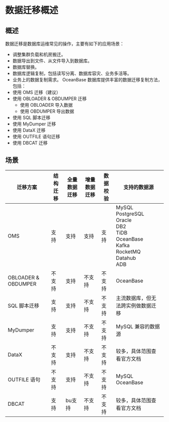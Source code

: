 # 数据迁移概述

## 概述

数据迁移是数据库运维常见的操作，主要有如下的应用场景：
* 调整集群负载和机房搬迁。
* 数据导出到文件、从文件导入到数据库。
* 数据库替换。
* 数据库逻辑复制，包括读写分离、数据库容灾、业务多活等。
* 业务上的数据复制需求。
OceanBase 数据库提供丰富的数据迁移复制方法，包括：
* 使用 OMS 迁移（建议）
* 使用 OBLOADER & OBDUMPER 迁移
  * 使用 OBLOADER 导入数据
  * 使用 OBDUMPER 导出数据
* 使用 SQL 脚本迁移
* 使用 MyDumper 迁移
* 使用 DataX 迁移
* 使用 OUTFILE 语句迁移
* 使用 DBCAT 迁移

## 场景

|迁移方案|结构迁移|全量数据迁移|增量数据迁移|数据校验|支持的数据源|
|---------|---------|-----------|------------|---------|-------|
|OMS|支持|支持|支持|支持|MySQL<br>PostgreSQL<br>Oracle<br>DB2<br>TiDB<br>OceanBase<br>Kafka<br>RocketMQ<br>Datahub<br>ADB|
|OBLOADER & OBDUMPER|	不支持|	支持|不支持|不支持|	OceanBase|
|SQL 脚本迁移|	支持	|支持|	不支持	|不支持	|主流数据库，但无法跨实例做数据迁移|
|MyDumper|	支持	|支持|	不支持|	不支持	|MySQL 兼容的数据源|
|DataX|不支持|支持|不支持|不支持|较多，具体范围查看官方文档|
|OUTFILE 语句|	不支持	|支持	|不支持	|不支持	|MySQL<br>OceanBase|
|DBCAT|支持|bu支持|不支持|不支持|较多，具体范围查看官方文档|
